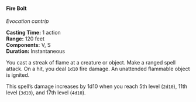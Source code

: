 #### Fire Bolt
<!-- markdownlint-disable link-image-reference-definitions -->
[_metadata_:spell_name]:- "Fire Bolt"
[_metadata_:spell_level]:- "0"
[_metadata_:spell_school]:- "evocation"
[_metadata_:ritual]:- "false"
[_metadata_:casting_time_amount]:- "1"
[_metadata_:casting_time_unit]:- "action"
[_metadata_:range]:- "120 feet"
[_metadata_:target]:- "One creature or object"
[_metadata_:components_verbal]:- "true"
[_metadata_:components_somatic]:- "true"
[_metadata_:components_material]:- "false"
[_metadata_:duration]:- "Instantaneous"
[_metadata_:concentration]:- "false"
[_metadata_:damage_formula]:- "1d10"
[_metadata_:damage_type]:- "fire"
[_metadata_:compared_to_wotc_srd_5.1]:- "mechanics_same_wording_different"
[_metadata_:compared_to_a5e_srd]:- "mechanics_same_wording_different"
<!-- markdownlint-disable-next-line no-emphasis-as-heading -->
_Evocation cantrip_

**Casting Time:** 1 action \
**Range:** 120 feet \
**Components:** V, S \
**Duration:** Instantaneous

You cast a streak of flame at a creature or object.
Make a ranged spell attack.
On a hit, you deal `1d10` fire damage.
An unattended flammable object is ignited.

This spell’s damage increases by 1d10 when you reach 5th level (`2d10`), 11th level (`3d10`), and 17th level (`4d10`).
